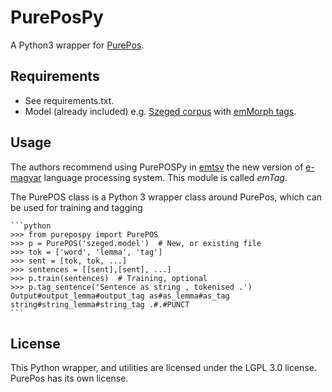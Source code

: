 # PurePosPy

A Python3 wrapper for [PurePos](https://github.com/ppke-nlpg/purepos).

## Requirements

- See requirements.txt.
- Model (already included) e.g. [Szeged corpus](http://rgai.inf.u-szeged.hu/index.php?lang=en&page=SzegedTreebank) with [emMorph tags](http://e-magyar.hu/en/textmodules/emmorph_codelist).

## Usage

The authors recommend using PurePOSPy in [emtsv](https://github.com/dlt-rilmta/emtsv) the new version of [e-magyar](http://www.e-magyar.hu) language processing system. This module is called *emTag*.

The PurePOS class is a Python 3 wrapper class around PurePos, which can be used for training and tagging

	```python
	>>> from purepospy import PurePOS
	>>> p = PurePOS('szeged.model')  # New, or existing file
	>>> tok = ['word', 'lemma', 'tag']
	>>> sent = [tok, tok, ...]
	>>> sentences = [[sent],[sent], ...]
	>>> p.train(sentences)  # Training, optional
	>>> p.tag_sentence('Sentence as string , tokenised .')
	Output#output_lemma#output_tag as#as_lemma#as_tag string#string_lemma#string_tag .#.#PUNCT
	```

## License

This Python wrapper, and utilities are licensed under the LGPL 3.0 license.
PurePos has its own license.
